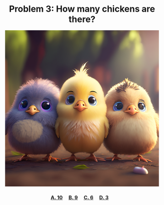 <h1 align="center">
Problem 3: How many chickens are there?
</h1>

<p align="center">
<img src="chickens.png" height="512"/>
</p>

<h3 align="center">
<span><a href="https://raw.githubusercontent.com/rain1024/math/main/assets/lose0.png">A. 10</a></span>&nbsp;&nbsp;&nbsp;&nbsp;
<span><a href="https://raw.githubusercontent.com/rain1024/math/main/assets/lose0.png">B. 9</a></span>&nbsp;&nbsp;&nbsp;&nbsp;
<span><a href="https://raw.githubusercontent.com/rain1024/math/main/assets/lose0.png">C. 6</a></span>&nbsp;&nbsp;&nbsp;&nbsp;
<span><a href="https://raw.githubusercontent.com/rain1024/math/main/assets/win0.png">D. 3</a></span>&nbsp;&nbsp;&nbsp;&nbsp;
</h3>